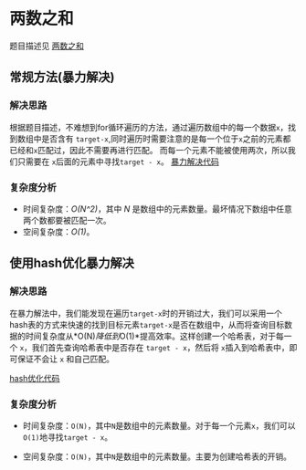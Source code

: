 # 两数之和 

题目描述见 [两数之和]([https://leetcode-cn.com/problems/two-sum/])

## 常规方法(暴力解决)

### 解决思路

根据题目描述，不难想到for循环遍历的方法，通过遍历数组中的每一个数据`x`，找到数组中是否含有 `target-x`,同时遍历时需要注意的是每一个位于`x`之前的元素都已经和`x`匹配过，因此不需要再进行匹配。
而每一个元素不能被使用两次，所以我们只需要在 `x`后面的元素中寻找`target - x`。
[暴力解决代码](https://github.com/zhuyu126/Leetcode-Ex/blob/master/Leetcode-001/code/Solution1.java)

### 复杂度分析

- 时间复杂度：*O(N^2)*，其中 *N* 是数组中的元素数量。最坏情况下数组中任意两个数都要被匹配一次。
- 空间复杂度：*O(1)*。

## 使用hash优化暴力解决

### 解决思路

在暴力解法中，我们能发现在遍历`target-x`时的开销过大，我们可以采用一个hash表的方式来快速的找到目标元素`target-x`是否在数组中，从而将查询目标数据的时间复杂度从*O(N)*降低到*O(1)*提高效率。这样创建一个哈希表，对于每一个 `x`，我们首先查询哈希表中是否存在 `target - x`，然后将 `x`插入到哈希表中，即可保证不会让 `x` 和自己匹配。

[hash优化代码](https://github.com/zhuyu126/Leetcode-Ex/blob/master/Leetcode-001/code/Solution2.java)

### 复杂度分析

* 时间复杂度：`O(N)`，其中`N`是数组中的元素数量。对于每一个元素`x`，我们可以`O(1)`地寻找`target - x`。

* 空间复杂度：`O(N)`，其中`N`是数组中的元素数量。主要为创建哈希表的开销。